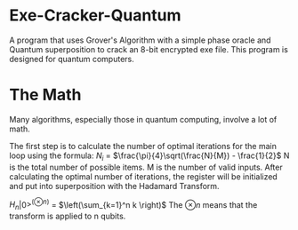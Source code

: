 # Exe-Cracker-Quantum
A program that uses Grover's Algorithm with a simple phase oracle and Quantum superposition to crack an 8-bit encrypted exe file. This program is designed for quantum computers.

# The Math
Many algorithms, especially those in quantum computing, involve a lot of math. 

The first step is to calculate the number of optimal iterations for the main loop using the formula:
$N_i$ = $\frac{\pi}{4}\sqrt(\frac{N}{M}) - \frac{1}{2}$
N is the total number of possible items. M is the number of valid inputs.
After calculating the optimal number of iterations, the register will be initialized and put into superposition with the Hadamard Transform.

$H_n$|0$>^(\otimes n)$ = $\left(\sum_{k=1}^n k \right)$
The $\otimes n$ means that the transform is applied to n qubits.

